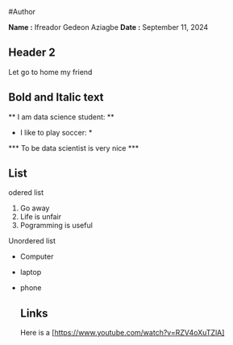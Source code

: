 #Author

**Name :** Ifreador Gedeon Aziagbe
**Date :** September 11, 2024

## Header 2

Let go to home my friend 

## Bold and Italic text 

** I am data science student: **

* I like to play soccer: *
  
*** To be data scientist is very nice *** 

## List 

odered list 
1. Go away 
2. Life is unfair
3. Pogramming is useful

Unordered list 
- Computer
- laptop
- phone

  ## Links

  Here is a [https://www.youtube.com/watch?v=RZV4oXuTZlA]






